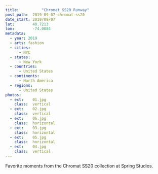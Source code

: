 ```yaml
---
title:			"Chromat SS20 Runway"
post_path:	2019-09-07-chromat-ss20
date_start:	2019/09/07
lat:        40.7213
lon:        -74.0084
metadata:
  - year: 2019
  - arts: fashion
  - cities:
      - NYC
  - states:
      - New York
  - countries:
      - United States
  - continents:
      - North America
  - regions:
      - United States
photos:
  - ext:    01.jpg
    class:  vertical
  - ext:    02.jpg
    class:  vertical
  - ext:    06.jpg
    class:  horizontal
  - ext:    03.jpg
    class:  horizontal
  - ext:    05.jpg
    class:  horizontal
  - ext:    04.jpg
    class:  vertical
---
```

Favorite moments from the Chromat SS20 collection at Spring Studios.